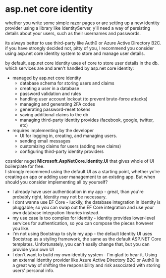 # asp.net core identity
whether you write some simple razor pages or are setting up a new identity provider using a library like IdentityServer, y'll need a way of persisting details about your users, such as their usernames and passwords.  

its always better to use third-party like Auth0 or Azure Active Directory B2C.  
if you have strongly decided not, pitty of you, I recommend you consider using asp.net core identity system to store and manage user details.  

by default, asp.net core identity uses ef core to store user details in the db.  
which services are and aren't handled by asp.net core identity:
- managed by asp.net core identity
    * database schema for storing users and claims
    * creating a user in a database
    * password validation and rules
    * handling user account lockout (to prevent brute-force attacks)
    * managing and generating 2FA codes
    * generating password-reset tokens
    * saving additional claims to the db
    * managing third-party identity provides (facebook, google, twitter, etc)
- requires implementing by the developer
    * UI for logging in, creating, and managing users.
    * sending email messages
    * customizing claims for users (adding new claims)
    * configuring third-party identity providers

cosnider nuget **Microsoft.AspNetCore.Identity.UI** that gives whole of UI boilerplate for free.  
I strongly recommend using the default UI as a starting point, whether yo're creating an app or adding user management to an existing app. But when should you consider implementing all by yourself?
* I already have user authentication in my app - great, than you're probably right, Identity may not be necessary.
* I dont wanna use EF Core - luckily, the database integration in Identity is pluggable; so you can swap out the EF Core integration and use your own database integration libraries instead.
* my use case is too complex for identity - identity provides lower-level services for authentication, so you can compose the pieces however you like.
* I'm not using Bootstrap to style my app - the default Identity UI uses Bootstrap as a styling framework, the same as the default ASP.NET Core templates. Unfortunately, you can't easily change that,  but you can provide your own UI
* I don't want to build my own identity system - I'm glad to hear it. Using an external identity provider like Azure Active Directory B2C or Auth0 is a great way of shifting the responsibility and risk associated with storing users' personal info.